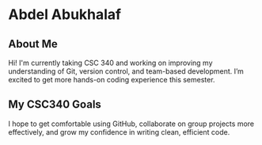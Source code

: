 # Abdel Abukhalaf

## About Me
Hi! I'm currently taking CSC 340 and working on improving my understanding of Git, version control, and team-based development. I’m excited to get more hands-on coding experience this semester.

## My CSC340 Goals
I hope to get comfortable using GitHub, collaborate on group projects more effectively, and grow my confidence in writing clean, efficient code.
